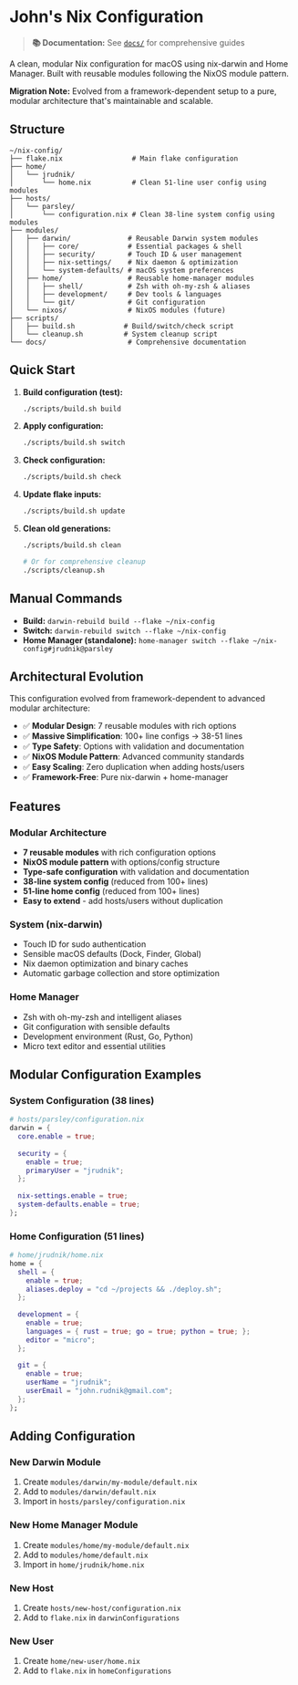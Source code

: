 # John's Nix Configuration

> **📚 Documentation:** See [`docs/`](docs/) for comprehensive guides

A clean, modular Nix configuration for macOS using nix-darwin and Home Manager. Built with reusable modules following the NixOS module pattern.

**Migration Note:** Evolved from a framework-dependent setup to a pure, modular architecture that's maintainable and scalable.

## Structure

```
~/nix-config/
├── flake.nix                 # Main flake configuration
├── home/
│   └── jrudnik/
│       └── home.nix          # Clean 51-line user config using modules
├── hosts/
│   └── parsley/
│       └── configuration.nix # Clean 38-line system config using modules
├── modules/
│   ├── darwin/              # Reusable Darwin system modules
│   │   ├── core/            # Essential packages & shell
│   │   ├── security/        # Touch ID & user management
│   │   ├── nix-settings/    # Nix daemon & optimization
│   │   └── system-defaults/ # macOS system preferences
│   ├── home/                # Reusable home-manager modules
│   │   ├── shell/           # Zsh with oh-my-zsh & aliases
│   │   ├── development/     # Dev tools & languages
│   │   └── git/             # Git configuration
│   └── nixos/               # NixOS modules (future)
├── scripts/
│   ├── build.sh            # Build/switch/check script
│   └── cleanup.sh          # System cleanup script
└── docs/                    # Comprehensive documentation
```

## Quick Start

1. **Build configuration (test):**
   ```bash
   ./scripts/build.sh build
   ```

2. **Apply configuration:**
   ```bash
   ./scripts/build.sh switch
   ```

3. **Check configuration:**
   ```bash
   ./scripts/build.sh check
   ```

4. **Update flake inputs:**
   ```bash
   ./scripts/build.sh update
   ```

5. **Clean old generations:**
   ```bash
   ./scripts/build.sh clean
   
   # Or for comprehensive cleanup
   ./scripts/cleanup.sh
   ```

## Manual Commands

- **Build:** `darwin-rebuild build --flake ~/nix-config`
- **Switch:** `darwin-rebuild switch --flake ~/nix-config`
- **Home Manager (standalone):** `home-manager switch --flake ~/nix-config#jrudnik@parsley`

## Architectural Evolution

This configuration evolved from framework-dependent to advanced modular architecture:

- ✅ **Modular Design**: 7 reusable modules with rich options
- ✅ **Massive Simplification**: 100+ line configs → 38-51 lines
- ✅ **Type Safety**: Options with validation and documentation
- ✅ **NixOS Module Pattern**: Advanced community standards
- ✅ **Easy Scaling**: Zero duplication when adding hosts/users
- ✅ **Framework-Free**: Pure nix-darwin + home-manager

## Features

### Modular Architecture
- **7 reusable modules** with rich configuration options
- **NixOS module pattern** with options/config structure
- **Type-safe configuration** with validation and documentation
- **38-line system config** (reduced from 100+ lines)
- **51-line home config** (reduced from 100+ lines)
- **Easy to extend** - add hosts/users without duplication

### System (nix-darwin)
- Touch ID for sudo authentication
- Sensible macOS defaults (Dock, Finder, Global)
- Nix daemon optimization and binary caches
- Automatic garbage collection and store optimization

### Home Manager
- Zsh with oh-my-zsh and intelligent aliases
- Git configuration with sensible defaults
- Development environment (Rust, Go, Python)
- Micro text editor and essential utilities

## Modular Configuration Examples

### System Configuration (38 lines)
```nix
# hosts/parsley/configuration.nix
darwin = {
  core.enable = true;
  
  security = {
    enable = true;
    primaryUser = "jrudnik";
  };
  
  nix-settings.enable = true;
  system-defaults.enable = true;
};
```

### Home Configuration (51 lines)
```nix
# home/jrudnik/home.nix
home = {
  shell = {
    enable = true;
    aliases.deploy = "cd ~/projects && ./deploy.sh";
  };
  
  development = {
    enable = true;
    languages = { rust = true; go = true; python = true; };
    editor = "micro";
  };
  
  git = {
    enable = true;
    userName = "jrudnik";
    userEmail = "john.rudnik@gmail.com";
  };
};
```

## Adding Configuration

### New Darwin Module
1. Create `modules/darwin/my-module/default.nix`
2. Add to `modules/darwin/default.nix`
3. Import in `hosts/parsley/configuration.nix`

### New Home Manager Module
1. Create `modules/home/my-module/default.nix` 
2. Add to `modules/home/default.nix`
3. Import in `home/jrudnik/home.nix`

### New Host
1. Create `hosts/new-host/configuration.nix`
2. Add to `flake.nix` in `darwinConfigurations`

### New User
1. Create `home/new-user/home.nix`
2. Add to `flake.nix` in `homeConfigurations`